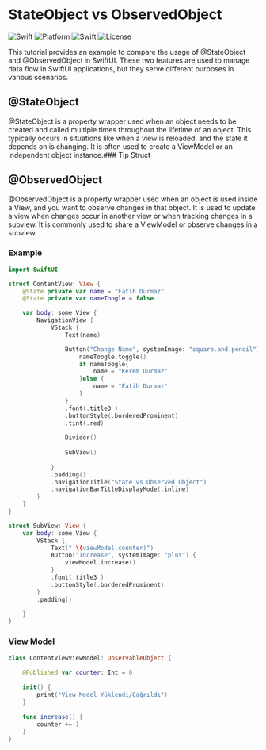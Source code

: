 # StateObject vs ObservedObject

![Swift](https://img.shields.io/badge/Swift-5.9%20%7C%205.8%20%7C%205.7-orange.svg)
![Platform](https://img.shields.io/badge/Platform-iOS%20-lightgrey.svg)
![Swift](https://img.shields.io/badge/iOS-red.svg)
![License](https://img.shields.io/badge/License-MIT-blue.svg)

This tutorial provides an example to compare the usage of @StateObject and @ObservedObject in SwiftUI. These two features are used to manage data flow in SwiftUI applications, but they serve different purposes in various scenarios.
## @StateObject
@StateObject is a property wrapper used when an object needs to be created and called multiple times throughout the lifetime of an object. This typically occurs in situations like when a view is reloaded, and the state it depends on is changing. It is often used to create a ViewModel or an independent object instance.### Tip Struct

## @ObservedObject
@ObservedObject is a property wrapper used when an object is used inside a View, and you want to observe changes in that object. It is used to update a view when changes occur in another view or when tracking changes in a subview. It is commonly used to share a ViewModel or observe changes in a subview.

### Example

```swift
import SwiftUI

struct ContentView: View {
    @State private var name = "Fatih Durmaz"
    @State private var nameToogle = false

    var body: some View {
        NavigationView {
            VStack {
                Text(name)

                Button("Change Name", systemImage: "square.and.pencil") {
                    nameToogle.toggle()
                    if nameToogle{
                        name = "Kerem Durmaz"
                    }else {
                        name = "Fatih Durmaz"
                    }
                }
                .font(.title3 )
                .buttonStyle(.borderedProminent)
                .tint(.red)
                
                Divider()
                
                SubView()
                
            }
            .padding()
            .navigationTitle("State vs Observed Object")
            .navigationBarTitleDisplayMode(.inline)
        }
    }
}

struct SubView: View {
    var body: some View {
        VStack {
            Text(" \(viewModel.counter)")
            Button("Increase", systemImage: "plus") {
                viewModel.increase()
            }
            .font(.title3 )
            .buttonStyle(.borderedProminent)
        }
        .padding()

    }
}
```

### View Model

```swift
class ContentViewViewModel: ObservableObject {
    
    @Published var counter: Int = 0
    
    init() {
        print("View Model Yüklendi/Çağrıldı")
    }
    
    func increase() {
        counter += 1
    }
}
```
